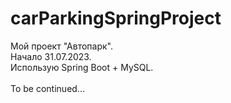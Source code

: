 # carParkingSpringProject

Мой проект "Автопарк". <br>
Начало 31.07.2023. <br>
Использую Spring Boot + MySQL. <br><br>
To be continued...
